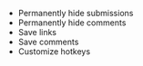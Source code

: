 * Permanently hide submissions
* Permanently hide comments
* Save links
* Save comments
* Customize hotkeys

